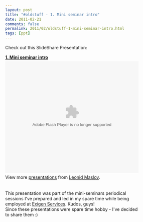 ```yaml
---
layout: post
title: "#oldstuff - 1. Mini seminar intro"
date: 2011-02-21
comments: false
permalink: 2011/02/oldstuff-1-mini-seminar-intro.html
tags: [ppt]
---
```


Check out this SlideShare Presentation: <br /><div id="__ss_7002465" style="width: 425px;"><strong style="display: block; margin: 12px 0 4px;"><a href="http://www.slideshare.net/leonidmaslov/mini-seminar-intro" title="1. Mini seminar intro">1. Mini seminar intro</a></strong><object height="355" id="__sse7002465" width="425"><param name="movie" value="http://static.slidesharecdn.com/swf/ssplayer2.swf?doc=miniseminar-intro-110221142617-phpapp01&stripped_title=mini-seminar-intro&userName=leonidmaslov" /><param name="allowFullScreen" value="true"/><param name="allowScriptAccess" value="always"/><embed name="__sse7002465" src="http://static.slidesharecdn.com/swf/ssplayer2.swf?doc=miniseminar-intro-110221142617-phpapp01&stripped_title=mini-seminar-intro&userName=leonidmaslov" type="application/x-shockwave-flash" allowscriptaccess="always" allowfullscreen="true" width="425" height="355"></embed></object><br /><div style="padding: 5px 0 12px;">View more <a href="http://www.slideshare.net/">presentations</a> from <a href="http://www.slideshare.net/leonidmaslov">Leonid Maslov</a>.<br /><br /><div style="margin-bottom: 0px; margin-left: 0px; margin-right: 0px; margin-top: 0px;"><br /></div><div style="margin-bottom: 0px; margin-left: 0px; margin-right: 0px; margin-top: 0px;">This presentation was part of the mini-seminars periodical sessions I've prepared and led in my spare time while being employed at&nbsp;<a href="http://www.exigenservices.lv/">Exigen Services</a>. Kudos, guys!&nbsp;</div><div style="margin-bottom: 0px; margin-left: 0px; margin-right: 0px; margin-top: 0px;">Since these presentations were spare time hobby - I've decided to share them :)&nbsp;</div></div></div>
